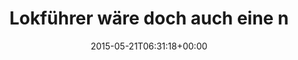 ---
retweeted: false
source: <a href="http://mvilla.it/fenix" rel="nofollow">Fenix for Android</a>
entities:
  hashtags: []
  symbols: []
  user_mentions: []
  urls:
  - url: http://t.co/bqrXuL7Xw0
    expanded_url: http://m.faz.net/aktuell/gesellschaft/ein-streik-in-bolivien-macht-soldaten-zu-baeckern-13602700.html
    display_url: m.faz.net/aktuell/gesell…
    indices:
    - '77'
    - '99'
display_text_range:
- '0'
- '99'
favorite_count: '1'
id_str: '601274048232960001'
truncated: false
retweet_count: '1'
id: '601274048232960001'
possibly_sensitive: false
created_at: Thu May 21 06:31:18 +0000 2015
favorited: false
full_text: Lokführer wäre doch auch eine nette Anschlussverwertung für die Bundeswehr
  -
lang: de
quote_url: http://m.faz.net/aktuell/gesellschaft/ein-streik-in-bolivien-macht-soldaten-zu-baeckern-13602700.html
tags:
- pesos:twitter
date: '2015-05-21T06:31:18+00:00'
src: https://twitter.com/bascht/status/601274048232960001
original_url: https://twitter.com/bascht/status/601274048232960001
type: twitter_tweet
text: Lokführer wäre doch auch eine nette Anschlussverwertung für die Bundeswehr -
title: Lokführer wäre doch auch eine n

---